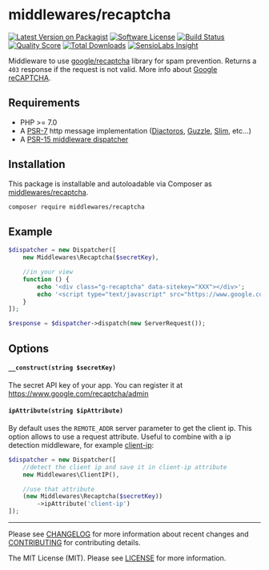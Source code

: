 # middlewares/recaptcha

[![Latest Version on Packagist][ico-version]][link-packagist]
[![Software License][ico-license]](LICENSE)
[![Build Status][ico-travis]][link-travis]
[![Quality Score][ico-scrutinizer]][link-scrutinizer]
[![Total Downloads][ico-downloads]][link-downloads]
[![SensioLabs Insight][ico-sensiolabs]][link-sensiolabs]

Middleware to use [google/recaptcha](https://github.com/google/recaptcha) library for spam prevention. Returns a `403` response if the request is not valid. More info about [Google reCAPTCHA](https://www.google.com/recaptcha).

## Requirements

* PHP >= 7.0
* A [PSR-7](https://packagist.org/providers/psr/http-message-implementation) http message implementation ([Diactoros](https://github.com/zendframework/zend-diactoros), [Guzzle](https://github.com/guzzle/psr7), [Slim](https://github.com/slimphp/Slim), etc...)
* A [PSR-15 middleware dispatcher](https://github.com/middlewares/awesome-psr15-middlewares#dispatcher)

## Installation

This package is installable and autoloadable via Composer as [middlewares/recaptcha](https://packagist.org/packages/middlewares/recaptcha).

```sh
composer require middlewares/recaptcha
```

## Example

```php
$dispatcher = new Dispatcher([
    new Middlewares\Recaptcha($secretKey),

    //in your view
    function () {
        echo '<div class="g-recaptcha" data-sitekey="XXX"></div>';
        echo '<script type="text/javascript" src="https://www.google.com/recaptcha/api.js"></script>';
    }
]);

$response = $dispatcher->dispatch(new ServerRequest());
```

## Options

#### `__construct(string $secretKey)`

The secret API key of your app. You can register it at https://www.google.com/recaptcha/admin

#### `ipAttribute(string $ipAttribute)`

By default uses the `REMOTE_ADDR` server parameter to get the client ip. This option allows to use a request attribute. Useful to combine with a ip detection middleware, for example [client-ip](https://github.com/middlewares/client-ip):

```php
$dispatcher = new Dispatcher([
    //detect the client ip and save it in client-ip attribute
    new Middlewares\ClientIP(),

    //use that attribute
    (new Middlewares\Recaptcha($secretKey))
        ->ipAttribute('client-ip')
]);
```

---

Please see [CHANGELOG](CHANGELOG.md) for more information about recent changes and [CONTRIBUTING](CONTRIBUTING.md) for contributing details.

The MIT License (MIT). Please see [LICENSE](LICENSE) for more information.

[ico-version]: https://img.shields.io/packagist/v/middlewares/recaptcha.svg?style=flat-square
[ico-license]: https://img.shields.io/badge/license-MIT-brightgreen.svg?style=flat-square
[ico-travis]: https://img.shields.io/travis/middlewares/recaptcha/master.svg?style=flat-square
[ico-scrutinizer]: https://img.shields.io/scrutinizer/g/middlewares/recaptcha.svg?style=flat-square
[ico-downloads]: https://img.shields.io/packagist/dt/middlewares/recaptcha.svg?style=flat-square
[ico-sensiolabs]: https://img.shields.io/sensiolabs/i/4070e9fb-5d51-4d6c-b28f-964cd8b6da0e.svg?style=flat-square

[link-packagist]: https://packagist.org/packages/middlewares/recaptcha
[link-travis]: https://travis-ci.org/middlewares/recaptcha
[link-scrutinizer]: https://scrutinizer-ci.com/g/middlewares/recaptcha
[link-downloads]: https://packagist.org/packages/middlewares/recaptcha
[link-sensiolabs]: https://insight.sensiolabs.com/projects/4070e9fb-5d51-4d6c-b28f-964cd8b6da0e
